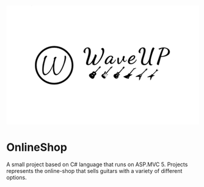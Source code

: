 ![](Логотип.png)
# OnlineShop
A small project based on C# language that runs on ASP.MVC 5.
Projects represents the online-shop that sells guitars with a variety of different options. 

